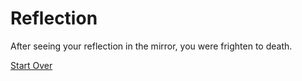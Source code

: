 # Reflection

After seeing your reflection in the mirror, you were frighten to death.  

[Start Over](../start/wake-up.md)